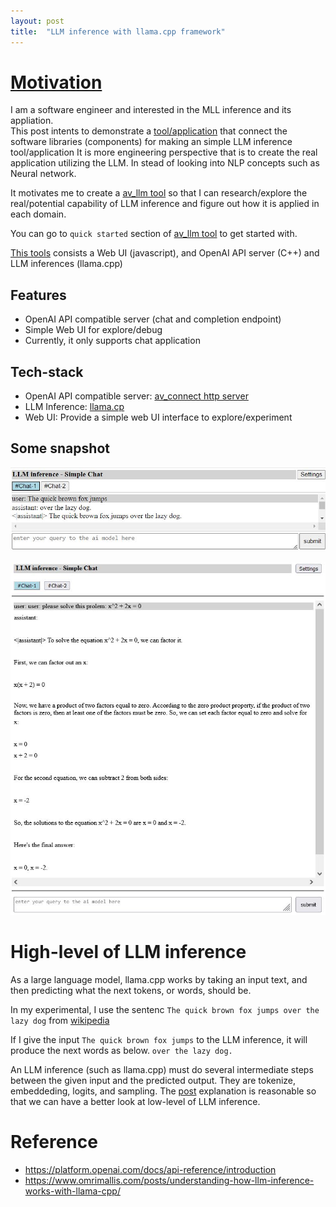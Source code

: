 ```yaml
---
layout: post
title:  "LLM inference with llama.cpp framework"
---
```



# [Motivation](https://github.com/avble/av_llm)
I am a software engineer and interested in the MLL inference and its appliation.
<br>
This post intents to demonstrate a [tool/application](https://github.com/avble/av_llm) that connect the software libraries (components) for making an simple LLM inference tool/application
It is more engineering perspective that is to create the real application utilizing the LLM. In stead of looking into NLP concepts such as Neural network.
<br>

It motivates me to create a [av_llm tool](https://github.com/avble/av_llm) so that I can research/explore the real/potential capability of LLM inference and figure out how it is applied in each domain.

You can go to `quick started` section of [av_llm tool](https://github.com/avble/av_llm) to get started with.

[This tools](https://github.com/avble/av_llm) consists a Web UI (javascript), and OpenAI API server (C++) and LLM inferences (llama.cpp)


## Features
* OpenAI API compatible server (chat and completion endpoint)
* Simple Web UI for explore/debug
* Currently, it only supports chat application

## Tech-stack
* OpenAI API compatible server: [av_connect http server](https://github.com/avble/av_connect.git)
* LLM Inference: [llama.cp](https://github.com/ggerganov/llama.cpp.git)
* Web UI: Provide a simple web UI interface to explore/experiment


## Some snapshot
![demo-2](https://github.com/avble/av_llm/blob/main/image/demo_3.JPG?raw=true)
<br>
<br>
![demo-1](https://github.com/avble/av_llm/blob/main/image/demo_1.JPG?raw=true)


# High-level of LLM inference
As a large language model, llama.cpp works by taking an input text, and then predicting what the next tokens, or words, should be.

In my experimental, I use the sentenc `The quick brown fox jumps over the lazy dog` from [wikipedia](https://en.wikipedia.org/wiki/The_quick_brown_fox_jumps_over_the_lazy_dog)

If I give the input `The quick brown fox jumps` to the LLM inference, it will produce the next words as below.
`over the lazy dog.`

An LLM inference (such as llama.cpp) must do several intermediate steps between the given input and the predicted output.
They are tokenize, embeddeding, logits, and sampling.
The [post](https://www.omrimallis.com/posts/understanding-how-llm-inference-works-with-llama-cpp/) explanation is reasonable so that we can have a better look at low-level of LLM inference.

# Reference
* https://platform.openai.com/docs/api-reference/introduction
* https://www.omrimallis.com/posts/understanding-how-llm-inference-works-with-llama-cpp/
